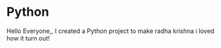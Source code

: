 # Python

Hello Everyone,,
I created a Python project to make radha krishna i loved how it turn out!

